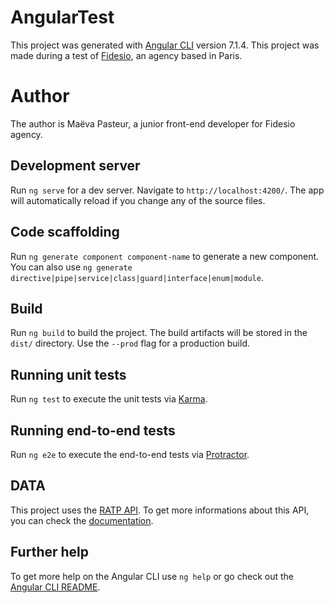 # AngularTest

This project was generated with [Angular CLI](https://github.com/angular/angular-cli) version 7.1.4.
This project was made during a test of [Fidesio](https://fidesio.com), an agency based in Paris.

# Author

The author is Maëva Pasteur, a junior front-end developer for Fidesio agency.

## Development server

Run `ng serve` for a dev server. Navigate to `http://localhost:4200/`. The app will automatically reload if you change any of the source files.

## Code scaffolding

Run `ng generate component component-name` to generate a new component. You can also use `ng generate directive|pipe|service|class|guard|interface|enum|module`.

## Build

Run `ng build` to build the project. The build artifacts will be stored in the `dist/` directory. Use the `--prod` flag for a production build.

## Running unit tests

Run `ng test` to execute the unit tests via [Karma](https://karma-runner.github.io).

## Running end-to-end tests

Run `ng e2e` to execute the end-to-end tests via [Protractor](http://www.protractortest.org/).

## DATA

This project uses the [RATP API](https://data.ratp.fr/explore/dataset/liste-des-commerces-de-proximite-agrees-ratp/table/?disjunctive.code_postal&sort=code_postal).
To get more informations about this API, you can check the [documentation](https://data.ratp.fr/explore/dataset/liste-des-commerces-de-proximite-agrees-ratp/api/?disjunctive.code_postal&sort=code_postal).

## Further help

To get more help on the Angular CLI use `ng help` or go check out the [Angular CLI README](https://github.com/angular/angular-cli/blob/master/README.md).
